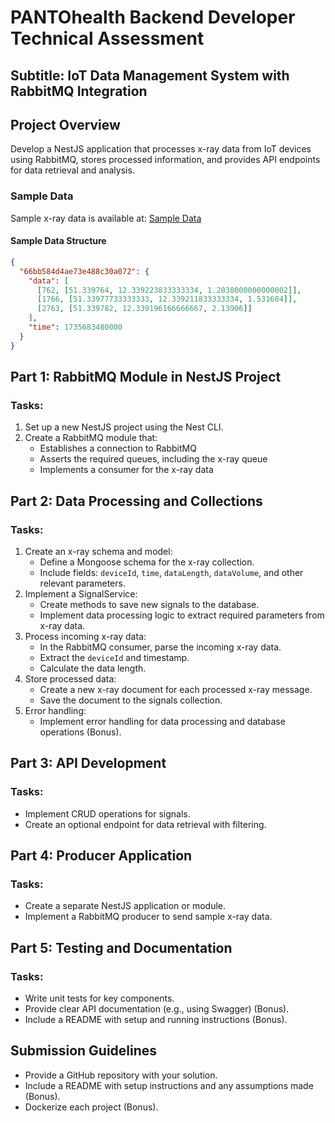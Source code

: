 # PANTOhealth Backend Developer Technical Assessment

## Subtitle: IoT Data Management System with RabbitMQ Integration

## Project Overview

Develop a NestJS application that processes x-ray data from IoT devices using RabbitMQ, stores processed information, and provides API endpoints for data retrieval and analysis.

### Sample Data

Sample x-ray data is available at: [Sample Data](https://drive.google.com/file/d/1NTxLA_5OYx2kSnPlXkwQ2AzcLBxRlkTr/view?usp=sharing)

#### Sample Data Structure

```json
{
  "66bb584d4ae73e488c30a072": {
    "data": [
      [762, [51.339764, 12.339223833333334, 1.2038000000000002]],
      [1766, [51.33977733333333, 12.339211833333334, 1.531604]],
      [2763, [51.339782, 12.339196166666667, 2.13906]]
    ],
    "time": 1735683480000
  }
}
```

## Part 1: RabbitMQ Module in NestJS Project

### Tasks:

1. Set up a new NestJS project using the Nest CLI.
2. Create a RabbitMQ module that:
   - Establishes a connection to RabbitMQ
   - Asserts the required queues, including the x-ray queue
   - Implements a consumer for the x-ray data

## Part 2: Data Processing and Collections

### Tasks:

1. Create an x-ray schema and model:
   - Define a Mongoose schema for the x-ray collection.
   - Include fields: `deviceId`, `time`, `dataLength`, `dataVolume`, and other relevant parameters.
2. Implement a SignalService:
   - Create methods to save new signals to the database.
   - Implement data processing logic to extract required parameters from x-ray data.
3. Process incoming x-ray data:
   - In the RabbitMQ consumer, parse the incoming x-ray data.
   - Extract the `deviceId` and timestamp.
   - Calculate the data length.
4. Store processed data:
   - Create a new x-ray document for each processed x-ray message.
   - Save the document to the signals collection.
5. Error handling:
   - Implement error handling for data processing and database operations (Bonus).

## Part 3: API Development

### Tasks:

- Implement CRUD operations for signals.
- Create an optional endpoint for data retrieval with filtering.

## Part 4: Producer Application

### Tasks:

- Create a separate NestJS application or module.
- Implement a RabbitMQ producer to send sample x-ray data.

## Part 5: Testing and Documentation

### Tasks:

- Write unit tests for key components.
- Provide clear API documentation (e.g., using Swagger) (Bonus).
- Include a README with setup and running instructions (Bonus).

## Submission Guidelines

- Provide a GitHub repository with your solution.
- Include a README with setup instructions and any assumptions made (Bonus).
- Dockerize each project (Bonus).
